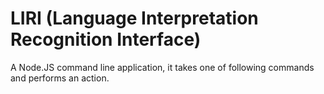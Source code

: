 # LIRI (Language Interpretation Recognition Interface)

A Node.JS command line application, it takes one of following commands and performs an action.
